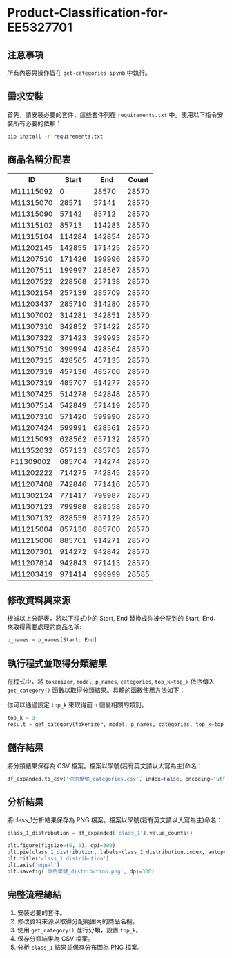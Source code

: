 # Product-Classification-for-EE5327701

## 注意事項

所有內容與操作皆在 `get-categories.ipynb` 中執行。

## 需求安裝

首先，請安裝必要的套件，這些套件列在 `requirements.txt` 中。使用以下指令安裝所有必要的依賴：

```bash
pip install -r requirements.txt
```

## 商品名稱分配表

| ID       | Start | End | Count |
|------------|----------------|--------------|-------|
| M11115092  | 0              | 28570        | 28570 |
| M11315070  | 28571          | 57141        | 28570 |
| M11315090  | 57142          | 85712        | 28570 |
| M11315102  | 85713          | 114283       | 28570 |
| M11315104  | 114284         | 142854       | 28570 |
| M11202145  | 142855         | 171425       | 28570 |
| M11207510  | 171426         | 199996       | 28570 |
| M11207511  | 199997         | 228567       | 28570 |
| M11207522  | 228568         | 257138       | 28570 |
| M11302154  | 257139         | 285709       | 28570 |
| M11203437  | 285710         | 314280       | 28570 |
| M11307002  | 314281         | 342851       | 28570 |
| M11307310  | 342852         | 371422       | 28570 |
| M11307322  | 371423         | 399993       | 28570 |
| M11307510  | 399994         | 428564       | 28570 |
| M11207315  | 428565         | 457135       | 28570 |
| M11207319  | 457136         | 485706       | 28570 |
| M11307319  | 485707         | 514277       | 28570 |
| M11307425  | 514278         | 542848       | 28570 |
| M11307514  | 542849         | 571419       | 28570 |
| M11207310  | 571420         | 599990       | 28570 |
| M11207424  | 599991         | 628561       | 28570 |
| M11215093  | 628562         | 657132       | 28570 |
| M11352032  | 657133         | 685703       | 28570 |
| F11309002  | 685704         | 714274       | 28570 |
| M11202222  | 714275         | 742845       | 28570 |
| M11207408  | 742846         | 771416       | 28570 |
| M11302124  | 771417         | 799987       | 28570 |
| M11307123  | 799988         | 828558       | 28570 |
| M11307132  | 828559         | 857129       | 28570 |
| M11215004  | 857130         | 885700       | 28570 |
| M11215006  | 885701         | 914271       | 28570 |
| M11207301  | 914272         | 942842       | 28570 |
| M11207814  | 942843         | 971413       | 28570 |
| M11203419  | 971414         | 999999       | 28585 |


## 修改資料與來源

根據以上分配表，將以下程式中的 Start, End 替換成你被分配到的 Start, End，來取得需要處理的商品名稱:

```python
p_names = p_names[Start: End]
```

## 執行程式並取得分類結果

在程式中，將 `tokenizer`, `model`, `p_names`, `categories`, `top_k=top_k` 依序傳入 `get_category()` 函數以取得分類結果。具體的函數使用方法如下：

你可以通過設定 `top_k` 來取得前 `n` 個最相關的類別。

```python
top_k = 3
result = get_category(tokenizer, model, p_names, categories, top_k=top_k)
```

## 儲存結果

將分類結果保存為 CSV 檔案。檔案以學號(若有英文請以大寫為主)命名：

```python
df_expanded.to_csv('你的學號_categories.csv', index=False, encoding='utf-8-sig')
```

## 分析結果

將class_1分析結果保存為 PNG 檔案。檔案以學號(若有英文請以大寫為主)命名：

```python
class_1_distribution = df_expanded['class_1'].value_counts()

plt.figure(figsize=(6, 6), dpi=300)
plt.pie(class_1_distribution, labels=class_1_distribution.index, autopct='%1.1f%%', startangle=90, colors=plt.cm.Paired.colors)
plt.title('class_1 distribution')
plt.axis('equal')
plt.savefig('你的學號_distribution.png', dpi=300) 
```

## 完整流程總結

1. 安裝必要的套件。
2. 修改資料來源以取得分配範圍內的商品名稱。
3. 使用 `get_category()` 進行分類，設置 `top_k`。
4. 保存分類結果為 CSV 檔案。
5. 分析 `class_1` 結果並保存分布圖為 PNG 檔案。

